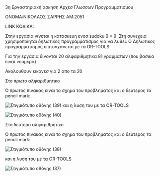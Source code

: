 3η Εργαστηριακή άσκηση Αρχεσ Γλωσσων Προγραμματισμου

ΟΝΟΜΑ:ΝΙΚΟΛΑΟΣ ΣΑΡΡΗΣ ΑΜ:2051

LINK ΚΩΔΙΚΑ:

Στην εργασια γινεται η κατασκευη ενοσ sudoku 9 * 9 .Στη συνεχεια χρησιμοποιηται δηλωτικος προγραμματισμος για να λυθει.
Ο Δηλωτικος προγραμματισμος επιτυνχανεται με τα OR-TOOLS.

Για την εργασια δινονται 20 αλφαριθμητικα 81 γραμματων (που βασικα ειναι νουμερα)

Ακολουθουν εικονεσ για 2 απο τα 20

Στο πρωτο αλφαριθμητικο

Ο πρωτος πινακας ειναι το σχημα του προβληματος και ο δευτερος τα pencil mark:

![Στιγμιότυπο οθόνης (39)](https://user-images.githubusercontent.com/65713677/120868182-1acacb00-c59c-11eb-8c45-3fb0c8344b72.png)
και η λυση του με τα OR-TOOLS

![Στιγμιότυπο οθόνης (40)](https://user-images.githubusercontent.com/65713677/120868187-20281580-c59c-11eb-8871-8368fd038ae4.png)


Στο δευτερο αλφαριθμητικο

Ο πρωτος πινακας ειναι το σχημα του προβληματος και ο δευτερος τα pencil mark:

![Στιγμιότυπο οθόνης (38)](https://user-images.githubusercontent.com/65713677/120868207-2f0ec800-c59c-11eb-991f-b168db849fed.png)

και η λυση του με τα OR-TOOLS

![Στιγμιότυπο οθόνης (37)](https://user-images.githubusercontent.com/65713677/120868214-333ae580-c59c-11eb-92bd-a30e8510fe1b.png)

